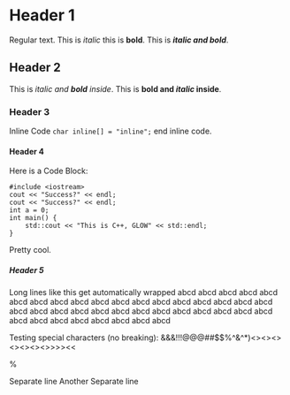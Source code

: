 # Header 1
Regular text.
This is *italic* this is **bold**.
This is ***italic and bold***.

## Header 2
This is *italic and **bold** inside*.
This is **bold and *italic* inside**.

### Header 3
Inline Code `char inline[] = "inline";` end inline code.

#### Header 4
Here is a Code Block:

```
#include <iostream>
cout << "Success?" << endl;
cout << "Success?" << endl;
int a = 0;
int main() {
    std::cout << "This is C++, GLOW" << std::endl;
}
```

Pretty cool.

##### Header 5
Long lines like this get automatically wrapped abcd abcd abcd abcd abcd abcd abcd abcd abcd abcd abcd abcd abcd abcd abcd abcd abcd abcd abcd abcd abcd abcd abcd abcd abcd abcd abcd abcd abcd abcd abcd abcd abcd abcd abcd abcd abcd abcd abcd 

Testing special characters (no breaking): &&&!!!@@@##$$\%^&^*)<><><><><><><>>>><<

\%

Separate line
Another Separate line
